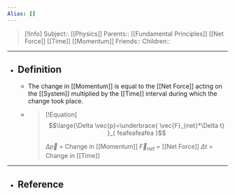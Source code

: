 ```yaml
---
Alias: []
---
```

> [!Info]
> Subject:: [[Physics]]
> Parents:: [[Fundamental Principles]] [[Net Force]] [[Time]] [[Momentum]]
> Friends:: 
> Children:: 
---
- ## Definition
	- The change in [[Momentum]] is equal to the [[Net Force]] acting on the [[System]] multiplied by the [[Time]] interval during which the change took place.
	- > [!Equation]
	  > $$\large{\Delta \vec{p}=\underbrace{ \vec{F}_{net}*\Delta t} }_{ feafeafeafea }$$
	  > 
	  > $\Delta \vec{p}$ = Change in [[Momentum]]
	  > $\vec{F}_{net}$ = [[Net Force]]
	  > $\Delta t$ = Change in [[Time]]
---
- ## Reference